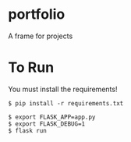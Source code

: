 # portfolio
A frame for projects

# To Run
You must install the requirements!
```
$ pip install -r requirements.txt
```
```
$ export FLASK_APP=app.py
$ export FLASK_DEBUG=1
$ flask run
```
